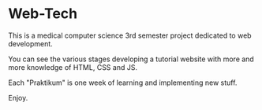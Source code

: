 # Web-Tech
This is a medical computer science 3rd semester project dedicated to web development.

You can see the various stages developing a tutorial website with more and more knowledge of HTML, CSS and JS.

Each "Praktikum" is one week of learning and implementing new stuff.

Enjoy.
